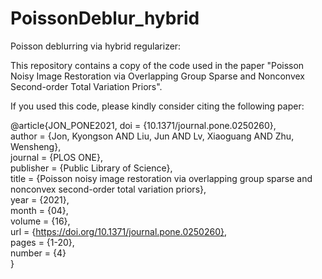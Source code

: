 # PoissonDeblur_hybrid
Poisson deblurring via hybrid regularizer:

This repository contains a copy of the code used in the paper "Poisson Noisy Image Restoration via Overlapping Group Sparse and Nonconvex Second-order Total Variation Priors".

If you used this code, please kindly consider citing the following paper:

@article{JON_PONE2021,
    doi = {10.1371/journal.pone.0250260},    
    author = {Jon, Kyongson AND Liu, Jun AND Lv, Xiaoguang AND Zhu, Wensheng},  
    journal = {PLOS ONE},    
    publisher = {Public Library of Science},    
    title = {Poisson noisy image restoration via overlapping group sparse and nonconvex second-order total variation priors},    
    year = {2021},    
    month = {04},    
    volume = {16},    
    url = {https://doi.org/10.1371/journal.pone.0250260},    
    pages = {1-20},    
    number = {4}   
   }
